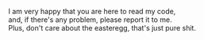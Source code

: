 I am very happy that you are here to read my code,      
and, if there's any problem, please report it to me.     
Plus, don't care about the easteregg, that's just pure shit.      